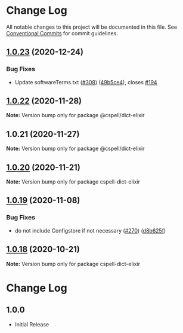 # Change Log

All notable changes to this project will be documented in this file.
See [Conventional Commits](https://conventionalcommits.org) for commit guidelines.

## [1.0.23](https://github.com/streetsidesoftware/cspell-dicts/compare/@cspell/dict-elixir@1.0.22...@cspell/dict-elixir@1.0.23) (2020-12-24)


### Bug Fixes

* Update softwareTerms.txt ([#308](https://github.com/streetsidesoftware/cspell-dicts/issues/308)) ([49b5ce4](https://github.com/streetsidesoftware/cspell-dicts/commit/49b5ce4a2436f3c99969d6425128d55f84c8a7fc)), closes [#194](https://github.com/streetsidesoftware/cspell-dicts/issues/194)





## [1.0.22](https://github.com/streetsidesoftware/cspell-dicts/compare/@cspell/dict-elixir@1.0.21...@cspell/dict-elixir@1.0.22) (2020-11-28)

**Note:** Version bump only for package @cspell/dict-elixir





## 1.0.21 (2020-11-27)

**Note:** Version bump only for package @cspell/dict-elixir





## [1.0.20](https://github.com/streetsidesoftware/cspell-dicts/compare/cspell-dict-elixir@1.0.19...cspell-dict-elixir@1.0.20) (2020-11-21)

**Note:** Version bump only for package cspell-dict-elixir

## [1.0.19](https://github.com/streetsidesoftware/cspell-dicts/compare/cspell-dict-elixir@1.0.18...cspell-dict-elixir@1.0.19) (2020-11-08)

### Bug Fixes

- do not include Configstore if not necessary ([#270](https://github.com/streetsidesoftware/cspell-dicts/issues/270)) ([d8b625f](https://github.com/streetsidesoftware/cspell-dicts/commit/d8b625f2f42d5cc6c4a9390216ac1e5037886e44))

## [1.0.18](https://github.com/streetsidesoftware/cspell-dicts/compare/cspell-dict-elixir@1.0.17...cspell-dict-elixir@1.0.18) (2020-10-21)

**Note:** Version bump only for package cspell-dict-elixir

# Change Log

## 1.0.0

- Initial Release
